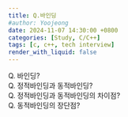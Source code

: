 ```yaml
---
title: Q.바인딩
#author: Yoojeong
date: 2024-11-07 14:30:00 +0800
categories: [Study, C/C++]
tags: [c, c++, tech interview]
render_with_liquid: false
---
```



Q. 바인딩?  
Q. 정적바인딩과 동적바인딩?  
Q. 정적바인딩과 동적바인딩의 차이점?  
Q. 동적바인딩의 장단점?  
